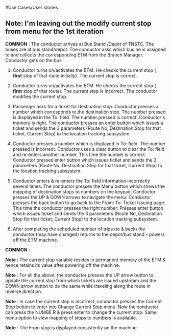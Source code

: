 #Use Cases/User stories

## Note: I'm leaving out the modify current stop from menu for the 1st iteration

**COMMON** : The conductor arrives at Bus Stand /Depot of TNSTC.  The buses are at bus stand/depot. The conductor asks which bus he is assigned to and collects the corresponding ETM from the Branch Manager.  Conductor gets on the bus.

1. Conductor turns on/activates the ETM.  He checks the current stop ( **first** stop of that route initially). The current stop is correct.

1. Conductor turns on/activates the ETM.  He checks the current stop ( **first** stop of that route). The current stop is incorrect. The conductor modifies the current stop.



1. Passenger asks for a ticket for destination stop. Conductor presses a number which corresponds to the destination stop. The number pressed is displayed in the To: field. The number pressed is correct. Conductor&#39;s memory is right. The conductor presses an enter button which issues a ticket and sends the 3 parameters (Route No, Destination Stop for that ticket, Current Stop) to the location tracking subsystem.

1. Conductor presses a number which is displayed in To: field. The number pressed is incorrect. Conductor uses a clear button to clear the To: field and re-enters another number. This time the number is correct. Conductor presses enter button which issues ticket and sends the 3 parameters (Route No, Destination Stop for that ticket, Current Stop) to the location tracking subsystem.



1. Conductor enters &amp; re-enters the To: field information incorrectly several times. The conductor presses the Menu button which shows the mapping of destination stops to numbers on the keypad. Conductor presses the UP &amp; DOWN arrows to navigate the menu. Conductor presses the back button to go back to the From: To: Ticket issuing page. This time the conductor presses the right number. Presses enter button which issues ticket and sends the 3 parameters (Route No, Destination Stop for that ticket, Current Stop) to the location tracking subsystem.

1. After completing the scheduled number of trips (to &amp; back) the conductor (may have changed) returns to the depot/bus stand – powers off the ETM machine.





**COMMON** :

**Note** : The current stop variable resides in permanent memory of the ETM &amp; hence retains its value after powering off the machine.

**Note** : For all the above, the conductor presses the UP arrow button to update the current stop from which tickets are issued upstream and the  DOWN arrow button to do the same while traveling along the route in reverse direction.

**Note** : In case the current stop is incorrect, conductor presses the Current Stop button to enter into Change Current Stop menu. Now the conductor can press the NUMBE R &amp; press enter to change the current stop. Same menu option to view mapping of stops to numbers is available.

**Note** :  The From stop is displayed consistently on the machine
